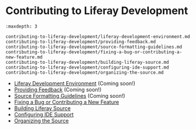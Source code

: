 # Contributing to Liferay Development

```{toctree}
:maxdepth: 3

contributing-to-liferay-development/liferay-development-environment.md
contributing-to-liferay-development/providing-feedback.md
contributing-to-liferay-development/source-formatting-guidelines.md
contributing-to-liferay-development/fixing-a-bug-or-contributing-a-new-feature.md
contributing-to-liferay-development/building-liferay-source.md
contributing-to-liferay-development/configuring-ide-support.md
contributing-to-liferay-development/organizing-the-source.md
```

* [Liferay Development Environment](./contributing-to-liferay-development/liferay-development-environment.md) (Coming soon!)
* [Providing Feedback](./contributing-to-liferay-development/providing-feedback.md) (Coming soon!)
* [Source Formatting Guidelines](./contributing-to-liferay-development/source-formatting-guidelines.md) (Coming soon!)
* [Fixing a Bug or Contributing a New Feature](./contributing-to-liferay-development/fixing-a-bug-or-contributing-a-new-feature.md)
* [Building Liferay Source](./contributing-to-liferay-development/building-liferay-source.md)
* [Configuring IDE Support](./contributing-to-liferay-development/configuring-ide-support.md)
* [Organizing the Source](./contributing-to-liferay-development/organizing-the-source.md)